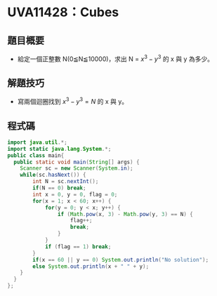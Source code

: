 # UVA11428：Cubes

## 題目概要

- 給定一個正整數 N(0≦N≦10000)，求出 N = $x^3 - y^3$ 的 x 與 y 為多少。

## 解題技巧

- 寫兩個迴圈找到 $x^3 - y^3 = N$ 的 x 與 y。

## 程式碼

```java
import java.util.*;
import static java.lang.System.*;
public class main{
  public static void main(String[] args) {
    Scanner sc = new Scanner(System.in);
    while(sc.hasNext()) {
        int N = sc.nextInt();
        if(N == 0) break;
        int x = 0, y = 0, flag = 0;
        for(x = 1; x < 60; x++) {
            for(y = 0; y < x; y++) {
                if (Math.pow(x, 3) - Math.pow(y, 3) == N) {
                    flag++;
                    break;
                }
            }
            if (flag == 1) break;
        }
        if(x == 60 || y == 0) System.out.println("No solution");
        else System.out.println(x + " " + y);
    }
  }
};
```
